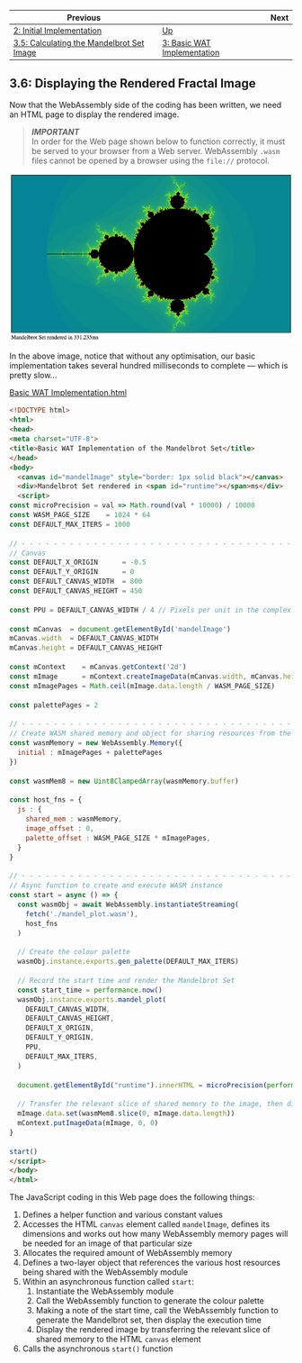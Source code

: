 | Previous | | Next
|---|---|---
| [2: Initial Implementation](../../02%20Initial%20Implementation/) | [Up](../) | 
 | [3.5: Calculating the Mandelbrot Set Image](../05/) | [3: Basic WAT Implementation](../) |

## 3.6: Displaying the Rendered Fractal Image

Now that the WebAssembly side of the coding has been written, we need an HTML page to display the rendered image.

> ***IMPORTANT***  
> In order for the Web page shown below to function correctly, it must be served to your browser from a Web server.  WebAssembly `.wasm` files cannot be opened by a browser using the `file://` protocol.

![Basic WAT Implementation](basic-rendered-mbset.png)

In the above image, notice that without any optimisation, our basic implementation takes several hundred milliseconds to complete &mdash; which is pretty slow...

[Basic WAT Implementation.html](../wat-basic-implementation.html)

```html
<!DOCTYPE html>
<html>
<head>
<meta charset="UTF-8">
<title>Basic WAT Implementation of the Mandelbrot Set</title>
</head>
<body>
  <canvas id="mandelImage" style="border: 1px solid black"></canvas>
  <div>Mandelbrot Set rendered in <span id="runtime"></span>ms</div>
  <script>
const microPrecision = val => Math.round(val * 10000) / 10000
const WASM_PAGE_SIZE    = 1024 * 64
const DEFAULT_MAX_ITERS = 1000

// - - - - - - - - - - - - - - - - - - - - - - - - - - - - - - - - - - - - - - - - - - - - - - - - - - - - - - - - - - -
// Canvas
const DEFAULT_X_ORIGIN      = -0.5
const DEFAULT_Y_ORIGIN      = 0
const DEFAULT_CANVAS_WIDTH  = 800
const DEFAULT_CANVAS_HEIGHT = 450

const PPU = DEFAULT_CANVAS_WIDTH / 4 // Pixels per unit in the complex plane

const mCanvas  = document.getElementById('mandelImage')
mCanvas.width  = DEFAULT_CANVAS_WIDTH
mCanvas.height = DEFAULT_CANVAS_HEIGHT

const mContext    = mCanvas.getContext('2d')
const mImage      = mContext.createImageData(mCanvas.width, mCanvas.height)
const mImagePages = Math.ceil(mImage.data.length / WASM_PAGE_SIZE)

const palettePages = 2

// - - - - - - - - - - - - - - - - - - - - - - - - - - - - - - - - - - - - - - - - - - - - - - - - - - - - - - - - - - -
// Create WASM shared memory and object for sharing resources from the host environment
const wasmMemory = new WebAssembly.Memory({
  initial : mImagePages + palettePages
})

const wasmMem8 = new Uint8ClampedArray(wasmMemory.buffer)

const host_fns = {
  js : {
    shared_mem : wasmMemory,
    image_offset : 0,
    palette_offset : WASM_PAGE_SIZE * mImagePages,
  }
}

// - - - - - - - - - - - - - - - - - - - - - - - - - - - - - - - - - - - - - - - - - - - - - - - - - - - - - - - - - - -
// Async function to create and execute WASM instance
const start = async () => {
  const wasmObj = await WebAssembly.instantiateStreaming(
    fetch('./mandel_plot.wasm'),
    host_fns
  )

  // Create the colour palette
  wasmObj.instance.exports.gen_palette(DEFAULT_MAX_ITERS)

  // Record the start time and render the Mandelbrot Set
  const start_time = performance.now()
  wasmObj.instance.exports.mandel_plot(
    DEFAULT_CANVAS_WIDTH,
    DEFAULT_CANVAS_HEIGHT,
    DEFAULT_X_ORIGIN,
    DEFAULT_Y_ORIGIN,
    PPU,
    DEFAULT_MAX_ITERS,
  )

  document.getElementById("runtime").innerHTML = microPrecision(performance.now() - start_time)

  // Transfer the relevant slice of shared memory to the image, then display it in the canvas
  mImage.data.set(wasmMem8.slice(0, mImage.data.length))
  mContext.putImageData(mImage, 0, 0)
}

start()
</script>
</body>
</html>
```

The JavaScript coding in this Web page does the following things:

1. Defines a helper function and various constant values
1. Accesses the HTML `canvas` element called `mandelImage`, defines its dimensions and works out how many WebAssembly memory pages will be needed for an image of that particular size
1. Allocates the required amount of WebAssembly memory
1. Defines a two-layer object that references the various host resources being shared with the WebAssembly module
1. Within an asynchronous function called `start`:
    1. Instantiate the WebAssembly module
    1. Call the WebAssembly function to generate the colour palette
    1. Making a note of the start time, call the WebAssembly function to generate the Mandelbrot set, then display the execution time
    1. Display the rendered image by transferring the relevant slice of shared memory to the HTML `canvas` element
1. Calls the asynchronous `start()` function